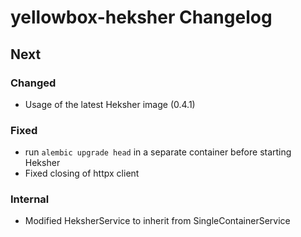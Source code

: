 # yellowbox-heksher Changelog
## Next
### Changed
* Usage of the latest Heksher image (0.4.1)
### Fixed
* run `alembic upgrade head` in a separate container before starting Heksher
* Fixed closing of httpx client
### Internal
* Modified HeksherService to inherit from SingleContainerService

